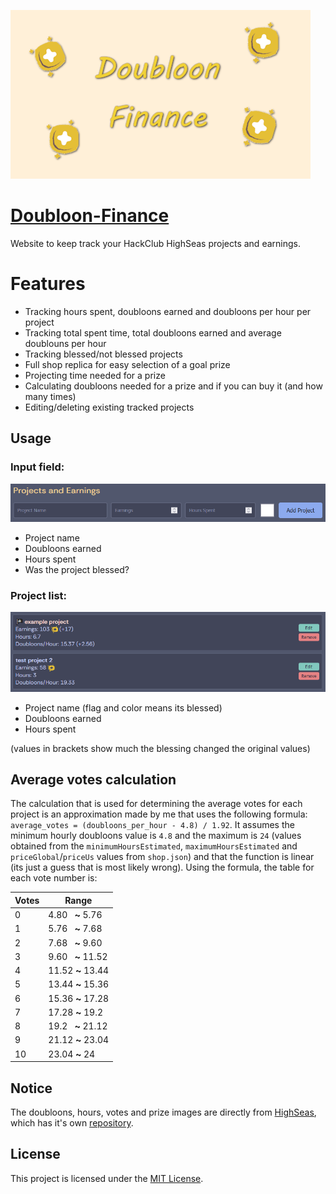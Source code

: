 [![Project Thumbnail](/assets/thumbnail-small.png)](https://shymike.is-a.dev/doubloon-finance/)

# [Doubloon-Finance](https://shymike.is-a.dev/doubloon-finance/)
 Website to keep track your HackClub HighSeas projects and earnings.
 
# Features
- Tracking hours spent, doubloons earned and doubloons per hour per project
- Tracking total spent time, total doubloons earned and average doublouns per hour
- Tracking blessed/not blessed projects
- Full shop replica for easy selection of a goal prize
- Projecting time needed for a prize
- Calculating doubloons needed for a prize and if you can buy it (and how many times)
- Editing/deleting existing tracked projects

## Usage

### Input field:
![Usage Input](assets/usage.png)
- Project name
- Doubloons earned
- Hours spent
- Was the project blessed?

### Project list:
![Usage Project](assets/usage2.png)
- Project name (flag and color means its blessed)
- Doubloons earned
- Hours spent

(values in brackets show much the blessing changed the original values)

## Average votes calculation
The calculation that is used for determining the average votes for each project is an approximation made by me that uses the following formula: `average_votes = (doubloons_per_hour - 4.8) / 1.92`.
It assumes the minimum hourly doubloons value is `4.8` and the maximum is `24` (values obtained from the `minimumHoursEstimated`, `maximumHoursEstimated` and `priceGlobal`/`priceUs` values from `shop.json`) and that the function is linear (its just a guess that is most likely wrong).
Using the formula, the table for each vote number is:

| Votes | Range                   |
|-------|-------------------------|
| 0     | 4.80 &nbsp; **~** 5.76  |
| 1     | 5.76 &nbsp; **~** 7.68  |
| 2     | 7.68 &nbsp; **~** 9.60  |
| 3     | 9.60 &nbsp; **~** 11.52 |
| 4     | 11.52 **~** 13.44       |
| 5     | 13.44 **~** 15.36       |
| 6     | 15.36 **~** 17.28       |
| 7     | 17.28 **~** 19.2        |
| 8     | 19.2 &nbsp; **~** 21.12 |
| 9     | 21.12 **~** 23.04       |
| 10    | 23.04 **~** 24          |
 
## Notice
The doubloons, hours, votes and prize images are directly from [HighSeas](https://highseas.hackclub.com/), which has it's own [repository](https://github.com/hackclub/high-seas).

## License
This project is licensed under the [MIT License](LICENSE).
